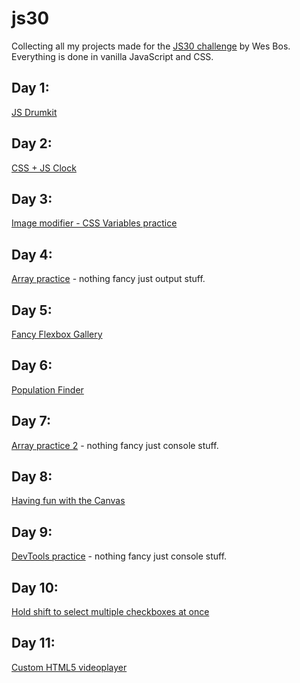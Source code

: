 # js30
Collecting all my projects made for the [JS30 challenge](https://javascript30.com/) by Wes Bos.
Everything is done in vanilla JavaScript and CSS.

## Day 1:
[JS Drumkit](https://bukazoltan.github.io/js30/day_1_drumkit/)

## Day 2:
[CSS + JS Clock](https://bukazoltan.github.io/js30/day_2_clock/)

## Day 3:
[Image modifier - CSS Variables practice](https://bukazoltan.github.io/js30/day_3_variables/)

## Day 4:
[Array practice](https://bukazoltan.github.io/js30/day_4_array_cardio_1) - nothing fancy just output stuff.

## Day 5:
[Fancy Flexbox Gallery](https://bukazoltan.github.io/js30/day_5_flex_panel_gallery)

## Day 6:
[Population Finder](https://bukazoltan.github.io/js30/day_6_type_ahead)

## Day 7:
[Array practice 2](https://bukazoltan.github.io/js30/day_7_array_cardio_2) - nothing fancy just console stuff.

## Day 8:
[Having fun with the Canvas](https://bukazoltan.github.io/js30/day_8_canvas_fun)

## Day 9:
[DevTools practice](https://bukazoltan.github.io/js30/day_9_devtools) - nothing fancy just console stuff.

## Day 10:
[Hold shift to select multiple checkboxes at once](https://bukazoltan.github.io/js30/day_10_checkbox_selector)

## Day 11:
[Custom HTML5 videoplayer](https://bukazoltan.github.io/js30/day_11_custom_video_player)